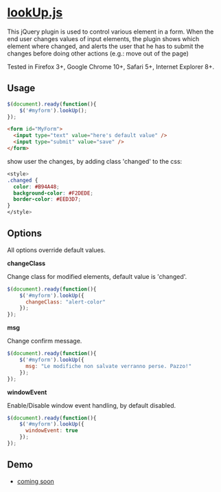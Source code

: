 [lookUp.js](#)
==========================

This jQuery plugin is used to control various element in a form. When the end user changes values of input elements, the plugin shows which element where changed, and alerts the user that he has to submit the changes before doing other actions (e.g.: move out of the page)

Tested in Firefox 3+, Google Chrome 10+, Safari 5+, Internet Explorer 8+.



## Usage ##

```javascript
$(document).ready(function(){
    $('#myform').lookUp();
}); 
```

```html
<form id="MyForm">
  <input type="text" value="here's default value" />
  <input type="submit" value="save" />
</form>
```

show user the changes, by adding class 'changed' to the css:

```css
<style>
.changed {
  color: #B94A48;
  background-color: #F2DEDE;
  border-color: #EED3D7;
}
</style>
```

## Options ##

All options override default values.

**changeClass**

Change class for modified elements, default value is 'changed'. 

```javascript
$(document).ready(function(){
    $('#myform').lookUp({
      changeClass: "alert-color"
    });
}); 
```

**msg**

Change confirm message.

```javascript
$(document).ready(function(){
    $('#myform').lookUp({
      msg: "Le modifiche non salvate verranno perse. Pazzo!"
    });
}); 
```

**windowEvent**

Enable/Disable window event handling, by default disabled.

```javascript
$(document).ready(function(){
    $('#myform').lookUp({
      windowEvent: true
    });
}); 
```

## Demo ##

* [coming soon](#)


